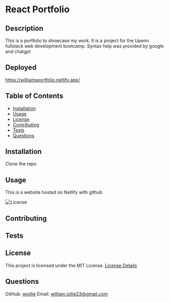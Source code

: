 # React Portfolio

## Description

This is a portfolio to showcase my work. It is a project for the Upenn fullstack web development bootcamp. Syntax help was provided by google and chatgpt

## Deployed

https://williamsportfolio.netlify.app/

## Table of Contents

- [Installation](#installation)
- [Usage](#usage)
- [License](#license)
- [Contributing](#contributing)
- [Tests](#tests)
- [Questions](#questions)

## Installation

Clone the repo

## Usage

This is a website hosted on Netlify with github

![License](https://img.shields.io/badge/License-MIT-blue.svg)

## Contributing

## Tests

## License

This project is licensed under the MIT License. [License Details](https://example.com/license/MIT)

## Questions

GitHub: [wjollie](https://github.com/wjollie)
Email: william.jollie23@gmail.com

